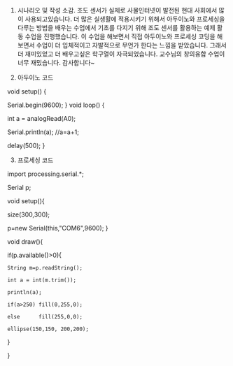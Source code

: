 1. 시나리오 및 작성 소감.
조도 센서가 실제로 사물인터넷이 발전된 현대 사회에서 많이 사용되고있습니다. 더 많은 실생활에 적용시키기 위해서 아두이노와 프로세싱을 다루는 방법을 
배우는 수업에서 기초를 다지기 위해 조도 센서를 활용하는 예제 활동 수업을 진행했습니다. 이 수업을 해보면서 직접 아두이노와 프로세싱 코딩을 해보면서
수업이 더 입체적이고 자발적으로 무언가 한다는 느낌을 받았습니다. 그래서 더 재미있었고 더 배우고싶은 학구열이 자극되었습니다. 교수님의 창의융합 수업이
너무 재밌습니다. 감사합니다~


2. 아두이노 코드

void setup() {  

  Serial.begin(9600);
}
void loop() {

  int a = analogRead(A0);
  
  Serial.println(a); //a=a+1;
  
  delay(500);
}


3. 프로세싱 코드

import processing.serial.*;

Serial p;

void setup(){

  size(300,300);
  
  p=new Serial(this,"COM6",9600);
}

void draw(){

  if(p.available()>0){
  
    String m=p.readString();
    
    int a = int(m.trim());
    
    println(a);
    
    if(a>250) fill(0,255,0);
    
    else      fill(255,0,0);
    
    ellipse(150,150, 200,200);
    
  }
  
}
